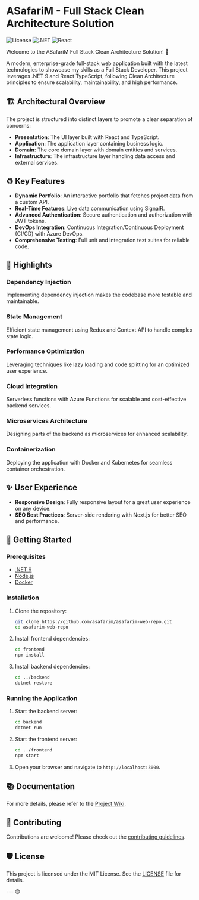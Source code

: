 # ASafariM - Full Stack Clean Architecture Solution

![License](https://img.shields.io/badge/license-MIT-blue.svg) ![.NET](https://img.shields.io/badge/.NET-9.0-blue) ![React](https://img.shields.io/badge/React-Typescript-blue)

Welcome to the ASafariM Full Stack Clean Architecture Solution! 🚀

A modern, enterprise-grade full-stack web application built with the latest technologies to showcase my skills as a Full Stack Developer. This project leverages .NET 9 and React TypeScript, following Clean Architecture principles to ensure scalability, maintainability, and high performance.

## 🏗️ Architectural Overview

The project is structured into distinct layers to promote a clear separation of concerns:
- **Presentation**: The UI layer built with React and TypeScript.
- **Application**: The application layer containing business logic.
- **Domain**: The core domain layer with domain entities and services.
- **Infrastructure**: The infrastructure layer handling data access and external services.

## ⚙️ Key Features

- **Dynamic Portfolio**: An interactive portfolio that fetches project data from a custom API.
- **Real-Time Features**: Live data communication using SignalR.
- **Advanced Authentication**: Secure authentication and authorization with JWT tokens.
- **DevOps Integration**: Continuous Integration/Continuous Deployment (CI/CD) with Azure DevOps.
- **Comprehensive Testing**: Full unit and integration test suites for reliable code.

## 🌟 Highlights

### Dependency Injection
Implementing dependency injection makes the codebase more testable and maintainable.

### State Management
Efficient state management using Redux and Context API to handle complex state logic.

### Performance Optimization
Leveraging techniques like lazy loading and code splitting for an optimized user experience.

### Cloud Integration
Serverless functions with Azure Functions for scalable and cost-effective backend services.

### Microservices Architecture
Designing parts of the backend as microservices for enhanced scalability.

### Containerization
Deploying the application with Docker and Kubernetes for seamless container orchestration.

## ✨ User Experience

- **Responsive Design**: Fully responsive layout for a great user experience on any device.
- **SEO Best Practices**: Server-side rendering with Next.js for better SEO and performance.

## 🚀 Getting Started

### Prerequisites
- [.NET 9](https://dotnet.microsoft.com/download/dotnet/9.0)
- [Node.js](https://nodejs.org/)
- [Docker](https://www.docker.com/)

### Installation
1. Clone the repository:
   ```bash
   git clone https://github.com/asafarim/asafarim-web-repo.git
   cd asafarim-web-repo
   ```

2. Install frontend dependencies:
   ```bash
   cd frontend
   npm install
   ```

3. Install backend dependencies:
   ```bash
   cd ../backend
   dotnet restore
   ```

### Running the Application
1. Start the backend server:
   ```bash
   cd backend
   dotnet run
   ```

2. Start the frontend server:
   ```bash
   cd ../frontend
   npm start
   ```

3. Open your browser and navigate to `http://localhost:3000`.

## 📚 Documentation

For more details, please refer to the [Project Wiki](https://github.com/asafarim/asafarim-web-repo/wiki).

## 🤝 Contributing

Contributions are welcome! Please check out the [contributing guidelines](CONTRIBUTING.md).

## 🛡️ License

This project is licensed under the MIT License. See the [LICENSE](LICENSE) file for details.

--- 😊
